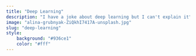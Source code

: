 ```yaml
---
title: "Deep Learning"
description: "I have a joke about deep learning but I can't explain it"
image: "alina-grubnyak-ZiQkhI7417A-unsplash.jpg"
slug: "deep-learning"
style:
    background: "#936ce1" 
    color: "#fff"
---
```

